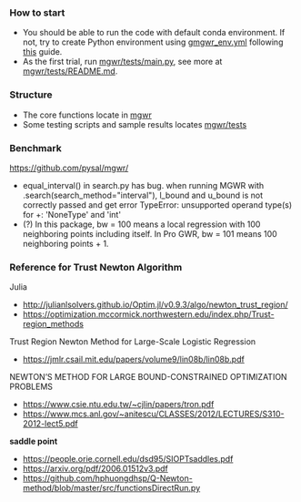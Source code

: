 ### How to start 
- You should be able to run the code with default conda environment. If not, try to create Python environment using [gmgwr_env.yml](gmgwr_env.yml) following [this](https://docs.conda.io/projects/conda/en/latest/user-guide/tasks/manage-environments.html#creating-an-environment-from-an-environment-yml-file) guide.
- As the first trial, run [mgwr/tests/main.py](mgwr/tests/main.py), see more at [mgwr/tests/README.md](mgwr/tests/README.md).  
  
### Structure 
- The core functions locate in [mgwr](mgwr)
- Some testing scripts and sample results locates [mgwr/tests](mgwr/tests)

### Benchmark 
https://github.com/pysal/mgwr/
- equal_interval() in search.py has bug. when running MGWR with .search(search_method="interval"), l_bound and u_bound is not correctly passed and get error TypeError: unsupported operand type(s) for +: 'NoneType' and 'int'
- (?) In this package, bw = 100 means a local regression with 100 neighboring points including itself. In Pro GWR, bw = 101 means 100 neighboring points + 1. 

### Reference for Trust Newton Algorithm
Julia 
- http://julianlsolvers.github.io/Optim.jl/v0.9.3/algo/newton_trust_region/
- https://optimization.mccormick.northwestern.edu/index.php/Trust-region_methods

Trust Region Newton Method for Large-Scale Logistic Regression 
- https://jmlr.csail.mit.edu/papers/volume9/lin08b/lin08b.pdf

NEWTON’S METHOD FOR LARGE BOUND-CONSTRAINED OPTIMIZATION PROBLEMS 
- https://www.csie.ntu.edu.tw/~cjlin/papers/tron.pdf
- https://www.mcs.anl.gov/~anitescu/CLASSES/2012/LECTURES/S310-2012-lect5.pdf

**saddle point**

- https://people.orie.cornell.edu/dsd95/SIOPTsaddles.pdf
- https://arxiv.org/pdf/2006.01512v3.pdf
- https://github.com/hphuongdhsp/Q-Newton-method/blob/master/src/functionsDirectRun.py
